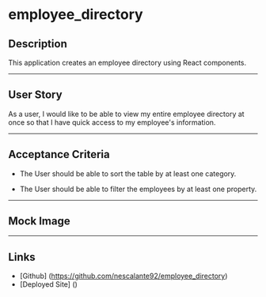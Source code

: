# employee_directory 

## Description

This application creates an employee directory using React components. 

--------------------

## User Story

As a user, I would like to be able to view my entire employee directory at once so that I have quick access to my employee's information.

---------------------

## Acceptance Criteria

-   The User should be able to sort the table by at least one category.

-   The User should be able to filter the employees by at least one property. 

---------------------

## Mock Image

--------------------------

## Links 

-   [Github] (https://github.com/nescalante92/employee_directory)
-   [Deployed Site] ()
